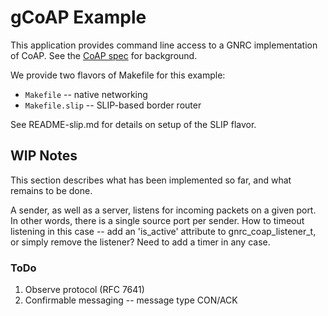 # gCoAP Example

This application provides command line access to a GNRC implementation of CoAP. 
See the [CoAP spec][1] for background.

We provide two flavors of Makefile for this example:

* `Makefile` -- native networking
* `Makefile.slip` -- SLIP-based border router

See README-slip.md for details on setup of the SLIP flavor.

## WIP Notes
This section describes what has been implemented so far, and what remains to be done.

A sender, as well as a server, listens for incoming packets on a given port. In other words, there is a single source port per sender. How to timeout listening in this case -- add an 'is_active' attribute to gnrc_coap_listener_t, or simply remove the listener? Need to add a timer in any case.

### ToDo

1. Observe protocol (RFC 7641)
1. Confirmable messaging -- message type CON/ACK


[1]: https://tools.ietf.org/html/rfc7252        "CoAP spec"
